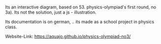 Its an interactive diagram, based on 53. physics-olympiad's first round, no 3a). Its not the solution, just a js - illustration.

Its documentation is on german, .. its made as a school project in physics class.

Website-Link: https://aquajo.github.io/physics-olympiad-no3/
